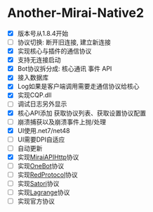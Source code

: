 # Another-Mirai-Native2

- [x] 版本号从1.8.4开始
- [ ] 协议切换: 断开旧连接, 建立新连接
- [x] 实现核心与插件的通信协议
- [x] 支持无连接启动
- [x] Bot协议拆分成: 核心通讯 事件 API
- [x] 接入数据库
- [x] Log如果是客户端调用需要走通信协议给核心
- [x] 实现CQP.dll
- [ ] 调试日志另外显示
- [x] 核心API添加 获取协议列表、获取设置协议配置
- [ ] 崩溃捕获以及崩溃事件上抛/处理
- [x] UI使用.net7/net48
- [ ] UI需要DPI自适应
- [ ] 自动更新
- [x] 实现[MiraiAPIHttp](https://github.com/project-mirai/mirai-api-http)协议
- [ ] 实现[OneBot](https://github.com/botuniverse/onebot-11)协议
- [ ] 实现[RedProtocol](https://github.com/nonebot/adapter-red/blob/main/nonebot/adapters/red/adapter.py)协议
- [ ] 实现[Satori](https://satori.js.org/zh-CN/introduction.html)协议
- [ ] 实现[Lagrange](https://github.com/Linwenxuan05/Lagrange.Core)协议
- [ ] 实现官方协议
